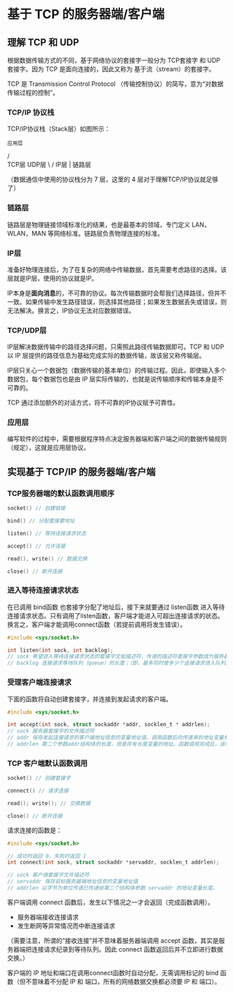 # 基于 TCP 的服务器端/客户端

## 理解 TCP 和 UDP

根据数据传输方式的不同，基于网络协议的套接字一般分为 TCP套接字 和 UDP 套接字。因为 TCP 是面向连接的，因此又称为 基于流（stream）的套接字。

TCP 是 Transmission Control Protocol （传输控制协议）的简写，意为“对数据传输过程的控制”。

### TCP/IP 协议栈

TCP/IP协议栈（Stack层）如图所示：

    应用层
  /        \
TCP层      UDP层
  \        /
     IP层
      |
    链路层

（数据通信中使用的协议栈分为 7 层，这里的 4 层对于理解TCP/IP协议就足够了）

### 链路层

链路层是物理链接领域标准化的结果，也是最基本的领域，专门定义 LAN，WLAN，MAN 等网络标准。链路层负责物理连接的标准。

### IP层

准备好物理连接后，为了在复杂的网络中传输数据，首先需要考虑路径的选择。该层就是IP层，使用的协议就是IP。

IP本身是**面向消息**的，不可靠的协议。每次传输数据时会帮我们选择路径，但并不一致。如果传输中发生路径错误，则选择其他路径；如果发生数据丢失或错误，则无法解决。换言之，IP协议无法对应数据错误。

### TCP/UDP层

IP层解决数据传输中的路径选择问题，只需照此路径传输数据即可。TCP 和 UDP 以 IP 层提供的路径信息为基础完成实际的数据传输，故该层又称传输层。

IP层只关心一个数据包（数据传输的基本单位）的传输过程。因此，即使输入多个数据包，每个数据包也是由 IP 层实际传输的，也就是说传输顺序和传输本身是不可靠的。

TCP 通过添加额外的对话方式，将不可靠的IP协议赋予可靠性。

### 应用层

编写软件的过程中，需要根据程序特点决定服务器端和客户端之间的数据传输规则（规定），这就是应用层协议。

## 实现基于 TCP/IP 的服务器端/客户端

### TCP服务器端的默认函数调用顺序

```c
socket() // 创建链接

bind() // 分配套接要地址

listen() // 等待连接请求状态

accept() // 允许连接

read(), write() // 数据交换

close() // 断开连接
```

### 进入等待连接请求状态

在已调用 bind函数 也套接字分配了地址后，接下来就要通过 listen函数 进入等待连接请求状态。只有调用了listen函数，客户端才能进入可超出连接请求的状态。换言之，客户端才能调用connect函数（若提前调用将发生错误）。

```c
#include <sys/socket.h>

int listen(int sock, int backlog);
// sock 希望进入等待连接请求状态的套接字文蛤描述符，传递的描述符套接字参数成为服务器端套接字（监听套接字）；
// backlog 连接请求等待队列（queue）的长度；（即，最多同时使多少个连接请求进入队列）
```

### 受理客户端连接请求

下面的函数将自动创建套接字，并连接到发起请求的客户端。

```c
#include <sys/socket.h>

int accept(int sock, struct sockaddr *addr, socklen_t * addrlen);
// sock 服务器套接字的文件描述符
// addr 保存发起连接请求的客户端地址信息的变量地址值，调用函数后向传递来的地址变量参数填充客户端地址信息
// addrlen 第二个参数addr结构体的长度，但是存有长度变量的地址。函数调用完成后，该参数即被填充入客户端地址的长度
```


### TCP 客户端默认函数调用

```c
socket() // 创建套接字

connect() // 请求连接

read(); write(); // 交换数据

close() // 断开连接
```

请求连接的函数是：

```c
#include <sys/socket.h>

// 成功时返回 0，失败时返回 1
int connect(int sock, struct sockaddr *servaddr, socklen_t addrlen);

// sock 客户端套接字文件描述符
// servaddr 保存目标服务器端地址信息的变量地址值
// addrlen 以字节为单位传递已传递给第二个结构体参数 servaddr 的地址变量长度。
```

客户端调用 connect 函数后，发生以下情况之一才会返回（完成函数调用）。

  - 服务器端接收连接请求
  - 发生断网等异常情况而中断连接请求

（需要注意，所谓的“接收连接”并不意味着服务器端调用 accept 函数，其实是服务器端把连接请求纪录到等待队列。因此 connect 函数返回后并不立即进行数据交换。）

客户端的 IP 地址和端口在调用connect函数时自动分配，无需调用标记的 bind 函数（但不意味着不分配 IP 和 端口，所有的网络数据交换都必须要 IP 和 端口）。
